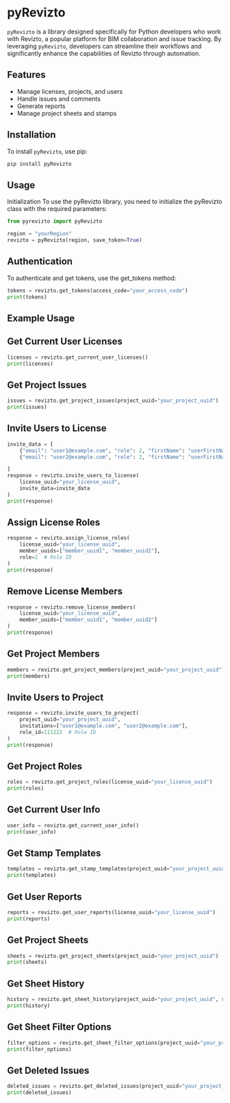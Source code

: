 # pyRevizto

`pyRevizto` is a library designed specifically for Python developers who work with Revizto, a popular platform for BIM collaboration and issue tracking. By leveraging `pyRevizto`, developers can streamline their workflows and significantly enhance the capabilities of Revizto through automation.

## Features

- Manage licenses, projects, and users
- Handle issues and comments
- Generate reports
- Manage project sheets and stamps

## Installation

To install `pyRevizto`, use pip:

```sh
pip install pyRevizto
```

## Usage

Initialization
To use the pyRevizto library, you need to initialize the pyRevizto class with the required parameters:

```python
from pyrevizto import pyRevizto

region = "yourRegion"
revizto = pyRevizto(region, save_token=True)

```

## Authentication
To authenticate and get tokens, use the get_tokens method:

```python
tokens = revizto.get_tokens(access_code="your_access_code")
print(tokens)
```

## Example Usage

## Get Current User Licenses

```python
licenses = revizto.get_current_user_licenses()
print(licenses)
```

## Get Project Issues


```python
issues = revizto.get_project_issues(project_uuid="your_project_uuid")
print(issues)
```

## Invite Users to License

```python
invite_data = [
    {"email": "user1@example.com", "role": 2, "firstName": "userFirstName1", "lastName": "userLastName1", "company":"companyName"},
    {"email": "user2@example.com", "role": 2, "firstName": "userFirstName2", "lastName": "userLastName2", "company":"companyName"},

]
response = revizto.invite_users_to_license(
    license_uuid="your_license_uuid",
    invite_data=invite_data
)
print(response)
```

## Assign License Roles

```python
response = revizto.assign_license_roles(
    license_uuid="your_license_uuid",
    member_uuids=["member_uuid1", "member_uuid2"],
    role=2  # Role ID
)
print(response)
```

## Remove License Members

```python
response = revizto.remove_license_members(
    license_uuid="your_license_uuid",
    member_uuids=["member_uuid1", "member_uuid2"]
)
print(response)
```

## Get Project Members

```python
members = revizto.get_project_members(project_uuid="your_project_uuid")
print(members)
```

## Invite Users to Project


```python
response = revizto.invite_users_to_project(
    project_uuid="your_project_uuid",
    invitations=["user1@example.com", "user2@example.com"],
    role_id=111222  # Role ID
)
print(response)
```

## Get Project Roles

```python
roles = revizto.get_project_roles(license_uuid="your_license_uuid")
print(roles)
```

## Get Current User Info

```python
user_info = revizto.get_current_user_info()
print(user_info)
```

## Get Stamp Templates

```python
templates = revizto.get_stamp_templates(project_uuid="your_project_uuid")
print(templates)
```

## Get User Reports

```python
reports = revizto.get_user_reports(license_uuid="your_license_uuid")
print(reports)
```

## Get Project Sheets

```python
sheets = revizto.get_project_sheets(project_uuid="your_project_uuid")
print(sheets)
```

## Get Sheet History

```python
history = revizto.get_sheet_history(project_uuid="your_project_uuid", sheet_uuid="your_sheet_uuid")
print(history)
```

## Get Sheet Filter Options

```python
filter_options = revizto.get_sheet_filter_options(project_uuid="your_project_uuid")
print(filter_options)
```

## Get Deleted Issues

```python
deleted_issues = revizto.get_deleted_issues(project_uuid="your_project_uuid")
print(deleted_issues)
```